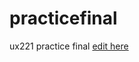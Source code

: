 # practicefinal
ux221 practice final
[edit here](https://diy-pwa.com/~/gh/Rcupenala12/practicefinal)



